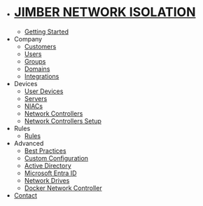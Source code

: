 <!-- docs/_sidebar.md -->

- # [JIMBER NETWORK ISOLATION](./)
  - [Getting Started](./gettingstarted/index)
- Company
  - [Customers](./company/customers/customers)
  - [Users](./company/users/users)
  - [Groups](./company/groups/groups)
  - [Domains](./company/domains/domains)
  - [Integrations](./company/integrations/integrations)
- Devices
  - [User Devices](./devices/userdevices/userdevices)
  - [Servers](./devices/servers/servers)
  - [NIACs](./devices/niacs/niacs)
  - [Network Controllers](./devices/networkcontrollers/networkcontrollers)
  - [Network Controllers Setup](./devices/networkcontrollerssetup/SettingUpServer.md)
- Rules
  - [Rules](./rules/rules)
- Advanced
  - [Best Practices](./advanced/bestpractices/bestpractices)
  - [Custom Configuration](./advanced/customconfiguration/customconfiguration.md)
  - [Active Directory](./advanced/activedirectory/activedirectory)
  - [Microsoft Entra ID](./advanced/entraid/entraid)
  - [Network Drives](./advanced/mapnetworkdrives/mapnetworkdrives.md)
  - [Docker Network Controller](./advanced/dockernetworkcontroller/dockernetworkcontroller)
- [Contact](./contact/index)

